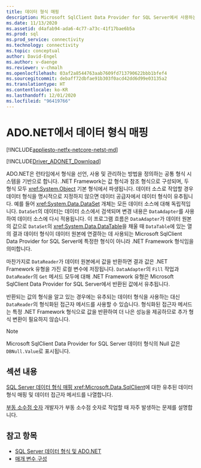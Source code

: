 ```yaml
---
title: 데이터 형식 매핑
description: Microsoft SqlClient Data Provider for SQL Server에서 사용하는 데이터 형식에 대해 설명합니다.
ms.date: 11/13/2020
ms.assetid: d4afab94-ada6-4c77-a73c-41f17bae6b5a
ms.prod: sql
ms.prod_service: connectivity
ms.technology: connectivity
ms.topic: conceptual
author: David-Engel
ms.author: v-daenge
ms.reviewer: v-chmalh
ms.openlocfilehash: 03af2a8544763aab7609fd713790622bbb1bfef4
ms.sourcegitcommit: debaff72dbfae91b303f0acd42dd6d99e03135a2
ms.translationtype: HT
ms.contentlocale: ko-KR
ms.lasthandoff: 12/01/2020
ms.locfileid: "96419766"
---
```

# <a name="data-type-mappings-in-adonet"></a>ADO.NET에서 데이터 형식 매핑

[!INCLUDE[appliesto-netfx-netcore-netst-md](../../includes/appliesto-netfx-netcore-netst-md.md)]

[!INCLUDE[Driver_ADONET_Download](../../includes/driver_adonet_download.md)]

ADO.NET은 런타임에서 형식을 선언, 사용 및 관리하는 방법을 정의하는 공통 형식 시스템을 기반으로 합니다. .NET Framework는 값 형식과 참조 형식으로 구성되며, 두 형식 모두 <xref:System.Object> 기본 형식에서 파생됩니다. 데이터 소스로 작업할 경우 데이터 형식을 명시적으로 지정하지 않으면 데이터 공급자에서 데이터 형식이 유추됩니다. 예를 들어 <xref:System.Data.DataSet> 개체는 모든 데이터 소스에 대해 독립적입니다. `DataSet`의 데이터는 데이터 소스에서 검색되며 변경 내용은 `DataAdapter`를 사용하여 데이터 소스에 다시 적용됩니다. 이 프로그램 흐름은 `DataAdapter`가 데이터 원본의 값으로 `DataSet`의 <xref:System.Data.DataTable>을 채울 때 `DataTable`에 있는 열의 결과 데이터 형식이 데이터 원본에 연결하는 데 사용되는 Microsoft SqlClient Data Provider for SQL Server에 특정한 형식이 아니라 .NET Framework 형식임을 의미합니다.

마찬가지로 `DataReader`가 데이터 원본에서 값을 반환하면 결과 값은 .NET Framework 유형을 가진 로컬 변수에 저장됩니다. `DataAdapter`의 `Fill` 작업과 `DataReader`의 `Get` 메서드 모두에 대해 .NET Framework 유형은 Microsoft SqlClient Data Provider for SQL Server에서 반환된 값에서 유추됩니다.

반환되는 값의 형식을 알고 있는 경우에는 유추되는 데이터 형식을 사용하는 대신 `DataReader`의 형식화된 접근자 메서드를 사용할 수 있습니다. 형식화된 접근자 메서드는 특정 .NET Framework 형식으로 값을 반환하여 더 나은 성능을 제공하므로 추가 형식 변환이 필요하지 않습니다.

> [!NOTE]
> Microsoft SqlClient Data Provider for SQL Server 데이터 형식의 Null 값은 `DBNull.Value`로 표시됩니다.

## <a name="in-this-section"></a>섹션 내용

[ SQL Server 데이터 형식 매핑 ](sql-server-data-type-mappings.md) <xref:Microsoft.Data.SqlClient>에 대한 유추된 데이터 형식 매핑 및 데이터 접근자 메서드를 나열합니다.

[부동 소수점 숫자](floating-point-numbers.md) 개발자가 부동 소수점 숫자로 작업할 때 자주 발생하는 문제를 설명합니다.

## <a name="see-also"></a>참고 항목

- [SQL Server 데이터 형식 및 ADO.NET](./sql/sql-server-data-types.md)
- [매개 변수 구성](configure-parameters.md)
